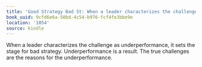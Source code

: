 ```yaml
---
title: 'Good Strategy Bad St: When a leader characterizes the challenge as underperformanc…'
book_uuid: 9cfd6e6a-50bd-4c54-b976-fcf4fe3bbe9e
location: '1054'
source: kindle
---
```


When a leader characterizes the challenge as underperformance, it sets the stage for bad strategy. Underperformance is a result. The true challenges are the reasons for the underperformance.